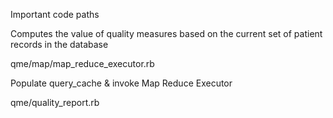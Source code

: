 Important code paths

Computes the value of quality measures based on the current set of patient records in the database

qme/map/map_reduce_executor.rb

Populate query_cache & invoke Map Reduce Executor

qme/quality_report.rb